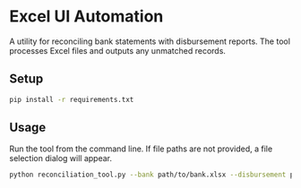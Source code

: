 # Excel UI Automation

A utility for reconciling bank statements with disbursement reports. The tool processes Excel files and outputs any unmatched records.

## Setup

```bash
pip install -r requirements.txt
```

## Usage

Run the tool from the command line. If file paths are not provided, a file selection dialog will appear.

```bash
python reconciliation_tool.py --bank path/to/bank.xlsx --disbursement path/to/report.xlsx --output output_directory
```
